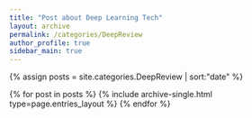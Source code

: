 ```yaml
---
title: "Post about Deep Learning Tech"
layout: archive
permalink: /categories/DeepReview
author_profile: true
sidebar_main: true
---
```


{% assign posts = site.categories.DeepReview | sort:"date" %}

{% for post in posts %}
  {% include archive-single.html type=page.entries_layout %}
{% endfor %}

